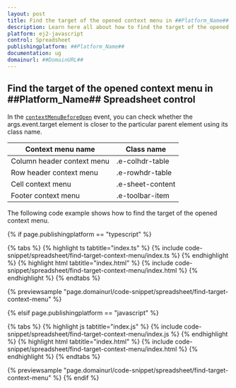 ```yaml
---
layout: post
title: Find the target of the opened context menu in ##Platform_Name## Spreadsheet control | Syncfusion
description: Learn here all about how to find the target of the opened context menu in Syncfusion ##Platform_Name## Spreadsheet control of Syncfusion Essential JS 2 and more.
platform: ej2-javascript
control: Spreadsheet 
publishingplatform: ##Platform_Name##
documentation: ug
domainurl: ##DomainURL##
---
```


## Find the target of the opened context menu in ##Platform_Name## Spreadsheet control

In the [`contextMenuBeforeOpen`](https://helpej2.syncfusion.com/documentation/api/spreadsheet/#contextmenubeforeopen) event, you can check whether the args.event.target element is closer to the particular parent element using its class name.

| Context menu name | Class name |
|-------|---------|
| Column header context menu | .e-colhdr-table |
| Row header context menu | .e-rowhdr-table |
| Cell context menu | .e-sheet-content |
| Footer context menu | .e-toolbar-item |

The following code example shows how to find the target of the opened context menu.

{% if page.publishingplatform == "typescript" %}

{% tabs %}
{% highlight ts tabtitle="index.ts" %}
{% include code-snippet/spreadsheet/find-target-context-menu/index.ts %}
{% endhighlight %}
{% highlight html tabtitle="index.html" %}
{% include code-snippet/spreadsheet/find-target-context-menu/index.html %}
{% endhighlight %}
{% endtabs %}
        
{% previewsample "page.domainurl/code-snippet/spreadsheet/find-target-context-menu" %}

{% elsif page.publishingplatform == "javascript" %}

{% tabs %}
{% highlight js tabtitle="index.js" %}
{% include code-snippet/spreadsheet/find-target-context-menu/index.js %}
{% endhighlight %}
{% highlight html tabtitle="index.html" %}
{% include code-snippet/spreadsheet/find-target-context-menu/index.html %}
{% endhighlight %}
{% endtabs %}

{% previewsample "page.domainurl/code-snippet/spreadsheet/find-target-context-menu" %}
{% endif %}
